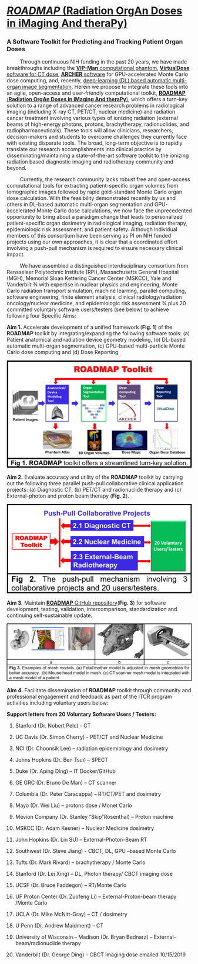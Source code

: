 # [*ROADMAP* (Radiation OrgAn Doses in iMaging And theraPy)](http://www.rpi.edu/dept/radsafe/public_html/ROADMAP.htm)

### A Software Toolkit for Predicting and Tracking Patient Organ Doses 

$\qquad$ Through continuous NIH funding in the past 20 years, we have made breakthroughs including the [**VIP-Man** computational phantom](http://www.virtualphantoms.org), [**VirtualDose** software for CT dose](http://www.virtualphantoms.com/), [**ARCHER** software](http://www.archer-mc.com/) for GPU-accelerated Monte Carlo dose computing, and, recently, [deep-learning (DL) based automatic multi-organ image segmentation](https://arxiv.org/abs/1908.00360). Herein we propose to integrate these tools into an agile, open-access and user-friendly computational toolkit, [**ROADMAP** (**Radiation OrgAn Doses in iMaging And theraPy**)](http://www.rpi.edu/dept/radsafe/public_html/ROADMAP.htm), which offers a turn-key solution to a range of advanced cancer research problems in radiological imaging (including X-ray CT, PET/CT, nuclear medicine) and radiation cancer treatment involving various types of ionizing radiation (external beams of high-energy photons, protons, brachytherapy, radionuclides, and radiopharmaceuticals).  These tools will allow clinicians, researchers, decision-makers and students to overcome challenges they currently face with existing disparate tools. The broad, long-term objective is to rapidly translate our research accomplishments into clinical practice by disseminating/maintaining a state-of-the-art software toolkit to the ionizing radiation based diagnostic imaging and radiotherapy community and beyond.     

$\qquad$ Currently, the research community lacks robust free and open-access computational tools for extracting patient-specific organ volumes from tomographic images followed by rapid gold-standard Monte Carlo organ dose calculation. With the feasibility demonstrated recently by us and others in DL-based automatic multi-organ segmentation and GPU-accelerated Monte Carlo dose calculations, we now face the unprecedented opportunity to bring about a paradigm change that leads to personalized patient-specific organ dosimetry in radiological imaging, radiation therapy, epidemiologic risk assessment, and patient safety. Although individual members of this consortium have been serving as PI on NIH funded projects using our own approaches, it is clear that a coordinated effort involving a push-pull mechanism is required to ensure necessary clinical impact.

$\qquad$ We have assembled a distinguished interdisciplinary consortium from Rensselaer Polytechnic Institute (RPI), Massachusetts General Hospital (MGH), Memorial Sloan Kettering Cancer Center (MSKCC), Yale and Vanderbilt ¾ with expertise in nuclear physics and engineering, Monte Carlo radiation transport simulation, machine learning, parallel computing, software engineering, finite element analysis, clinical radiology/radiation oncology/nuclear medicine, and epidemiologic risk assessment ¾ plus 20 committed voluntary software users/testers (see below) to achieve following four Specific Aims: 

**Aim 1.** Accelerate development of a unified framework (**Fig. 1**) of the **ROADMAP** toolkit by   	integrating/expanding the following software tools: (a) Patient anatomical and radiation device 	geometry  modeling, (b) DL-based automatic multi-organ segmentation, (c) GPU-based multi-particle Monte Carlo dose computing and (d) Dose Reporting.

![](pictures/pic1.png)

 

**Aim 2.** Evaluate accuracy and utility of the **ROADMAP** toolkit by carrying out the following three parallel push-pull collaborative clinical application projects: (a) Diagnostic CT, (b) PET/CT and radionuclide therapy and (c) External-photon and proton beam therapy (**Fig. 2**). 

<img src="pictures/pic2.png" style="zoom: 67%;" />

**Aim 3.** Maintain [**ROADMAP** GitHub repository](http://https://github.com/RoadmapSoftware/RoadMap)(**Fig. 3**) for software development, testing, validation, intercomparison, standardization and continuing self-sustainable update.

![](pictures/pic3.png)

**Aim 4.** Facilitate dissemination of **ROADMAP** toolkit through community and professional engagement and feedback as part of the ITCR program activities including voluntary users below: 

**Support letters from 20 Voluntary Software Users / Testers:**

1. Stanford (Dr. Nobert Pelc) - CT

2. UC Davis (Dr. Simon Cherry) - PET/CT and Nuclear Medicine

3. NCI (Dr. Choonsik Lee) – radiation epidemiology and dosimetry

4. Johns Hopkins (Dr. Ben Tsui) – SPECT 

5. Duke (Dr. Aping Ding) – IT Docker/GitHub

6. GE GRC (Dr. Bruno De Man) – CT scanner 

7. Columbia (Dr. Peter Caracappa) – RT/CT/PET and dosimetry

8. Mayo (Dr. Wei Liu) – protons dose / Monet Carlo

9. Mevion Company (Dr. Stanley “Skip”Rosenthal) – Proton machine 

10. MSKCC (Dr. Adam Kesner) – Nuclear Medicine dosimetry

11. John Hopkins (Dr. Lin SU) – External-Photon-Beam RT

12. Southwest (Dr. Steve Jiang) - CBCT, DL, GPU –based Monte Carlo 

13. Tufts (Dr. Mark Rivard) – brachytherapy / Monte Carlo 

14. Stanford (Dr. Lei Xing) – DL, Photon therapy/ CBCT imaging dose 

15. UCSF (Dr. Bruce Faddegon) – RT/Monte Carlo

16. UF Proton Center (Dr. Zuofeng Li) – External-Proton-beam therapy /Monte Carlo

17. UCLA (Dr. Mike McNitt-Gray) – CT / dosimetry

18. U Penn (Dr. Andrew Maidment) – CT 

19. University of Wisconsin – Madison (Dr. Bryan Bednarz) – External-beam/radionuclide therapy

20. Vanderbilt (Dr. George Ding) – CBCT imaging dose emailed 10/15/2019